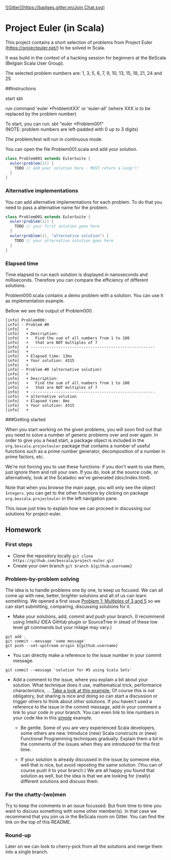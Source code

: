 [![Gitter](https://badges.gitter.im/Join Chat.svg)](https://gitter.im/bescala?utm_source=badge&utm_medium=badge&utm_campaign=pr-badge&utm_content=badge)

# Project Euler (in Scala)

This project contains a short selection of problems from Project Euler
(https://projecteuler.net/) to be solved in Scala.

It was build in the context of a hacking session for beginners at the BeScala (Belgian Scala User Group).

The selected problem numbers are:
1, 3, 5, 6, 7, 9, 10, 13, 15, 18, 21, 24 and 25

##Instructions

start sbt

run command 'euler *ProblemXXX' or 'euler-all'
(where XXX is to be replaced by the problem number)

To start, you can run:
sbt "euler *Problem001"  
(NOTE: problem numbers are left-padded with 0 up to 3 digits)

The problem/test will run in continuous mode.

You can open the file Problem001.scala and add your solution.
```scala
class Problem001 extends EulerSuite {
  euler(problem(1)) {
    TODO // add your solution here - MUST return a Long!!!
  }
}
```
### Alternative implementations
You can add alternative implementations for each problem. To do that you need to pass a alternative name for the problem.
```scala
class Problem001 extends EulerSuite {
  euler(problem(1)) {
    TODO // your first solution goes here
  }
  euler(problem(1), "alternative solution") {
    TODO // your alternative solution goes here
  }
}
```

### Elapsed time
Time elapsed to run each solution is displayed in nanoseconds and milliseconds. Therefore you can compare the efficiency of different solutions.


Problem000.scala contains a demo problem with a solution.
You can use it as implementation example.

Bellow we see the output of Problem000. 
```
[info] Problem000:
[info] - Problem #0
[info]   +
[info]   + Description:
[info]   +   Find the sum of all numbers from 1 to 100
[info]   +   that are NOT multiples of 7
[info]   + ------------------------------------------------------
[info]   +
[info]   + Elapsed time: 13ms
[info]   + Your solution: 4315
[info]   +
[info] - Problem #0 (alternative solution)
[info]   +
[info]   + Description:
[info]   +   Find the sum of all numbers from 1 to 100
[info]   +   that are NOT multiples of 7
[info]   + ------------------------------------------------------
[info]   + alternative solution
[info]   + Elapsed time: 8ms
[info]   + Your solution: 4315
[info]   +
```

###Getting started

When you start working on the given problems, you will soon find out that you need to solve a number of generic problems over and over again. In order to give you a head start, a package object is included in the ```org.bescala.projecteuler``` package that contains a number of useful functions such as a prime number generator, decomposition of a number in prime factors, etc.

We're not forcing you to use these functions: if you don't want to use them, just ignore them and roll your own. If you do, look at the source code, or alternatively, look at the Scaladoc we've generated (doc/index.html).

Note that when you browse the main page, you will only see the object ```Integers```. you can get to the other functions by clicking on package ```org.bescala.projecteuler``` in the left navigation pane.

This issue just tries to explain how we can proceed in discussing our solutions for project-euler.

## Homework

### First steps
* Clone the repository locally `git clone https://github.com/bescala/project-euler.git`
* Create your own branch `git branch ${github.username}`

### Problem-by-problem solving
The idea is to handle problems one by one, to keep us focused. We can all come up with new, better, brighter solutions and all of us can learn something.
We opened a first issue [Problem 1: Multiples of 3 and 5](https://github.com/bescala/project-euler/issues/5) so we can start submitting, comparing, discussing solutions for it.

* Make your solutions, add, commit and push your branch. (I recommend using IntelliJ IDEA GitHub plugin or SourceTree in stead of these low level git commands but your milage may vary.)
```
git add .
git commit --message 'some message'
git push --set-upstream origin ${github.username}
```
* You can directly make a reference to the issue number in your commit message.
```
git commit --message 'solution for #5 using Scala Sets'
```
* Add a comment to the issue, where you explain a bit about your solution. What technique does it use, mathematical trick, performance characteristics, ...  [Take a look at this example.](https://github.com/bescala/project-euler/issues/5) Of course this is not obligatory, but sharing is nice and doing so can start a discussion or trigger others to think about other solutions. If you haven't used a reference to the issue in the commit message, add in your comment a link to your code in your branch.  You can even link to line numbers in your code like in this [simple](https://github.com/bescala/project-euler/blob/samdebacker/src/test/scala/org/bescala/projecteuler/problems/Problem001.scala#L15) example. 

  * Be gentle. Some of you are very experienced Scala developers, some others are new. Introduce (new) Scala constructs or (new) Functional Programming techniques gradually. Explain them a bit in the comments of the issues when they are introduced for the first time.

  * If your solution is already discussed in the issue by someone else, well that is nice, but avoid reposting the same solution. (You can of course push it to your branch.) We are all happy you found that solution as well, but the idea is that we are looking for (really) different solutions and discuss them.

### For the chatty-(wo)men
Try to keep the comments in an issue focussed. But from time to time you want to discuss something with some other member(s). In that case we recommend that you join us in the BeScala room on Gitter. You can find the link on the top of this README.

### Round-up
Later on we can look to cherry-pick from all the solutions and merge them into a single branch.
